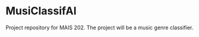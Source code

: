 # MusiClassifAI <!--what a quirky name-->
Project repository for MAIS 202. The project will be a music genre classifier.
